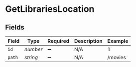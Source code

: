 # GetLibrariesLocation


## Fields

| Field              | Type               | Required           | Description        | Example            |
| ------------------ | ------------------ | ------------------ | ------------------ | ------------------ |
| `id`               | *number*           | :heavy_minus_sign: | N/A                | 1                  |
| `path`             | *string*           | :heavy_minus_sign: | N/A                | /movies            |